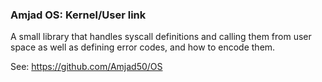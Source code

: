 ### Amjad OS: Kernel/User link

A small library that handles syscall definitions and calling them from user space as well as defining error codes,
and how to encode them.

See: https://github.com/Amjad50/OS
